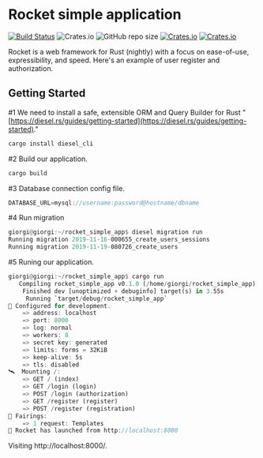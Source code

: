 # Rocket simple application
[![Build Status](https://travis-ci.org/giorgikhachidze/rocket_simple_app.svg?branch=master)](https://travis-ci.org/giorgikhachidze/rocket_simple_app)
![Crates.io](https://img.shields.io/crates/l/rocket/0.4.2)
![GitHub repo size](https://img.shields.io/github/repo-size/giorgikhachidze/rocket_simple_app?label=code%20size)
[![Crates.io](https://img.shields.io/crates/v/rocket?&label=rocket)](https://rocket.rs/)
[![Crates.io](https://img.shields.io/crates/v/diesel?&label=diesel)](http://diesel.rs/)

Rocket is a web framework for Rust (nightly) with a focus on ease-of-use,
expressibility, and speed. Here's an example of user register and authorization.

## Getting Started

#1 We need to install a safe, extensible ORM and Query Builder for Rust "[https://diesel.rs/guides/getting-started](https://diesel.rs/guides/getting-started)."
```rust
cargo install diesel_cli
```

#2 Build our application.

```rust
cargo build
```

#3 Database connection config file.
```rust
DATABASE_URL=mysql://username:password@hostname/dbname
```

#4 Run migration
```rust
giorgi@giorgi:~/rocket_simple_app$ diesel migration run
Running migration 2019-11-16-000655_create_users_sessions
Running migration 2019-11-19-080726_create_users
```

#5 Runing our application.

```rust
giorgi@giorgi:~/rocket_simple_app$ cargo run
   Compiling rocket_simple_app v0.1.0 (/home/giorgi/rocket_simple_app)
    Finished dev [unoptimized + debuginfo] target(s) in 3.55s
     Running `target/debug/rocket_simple_app`
🔧 Configured for development.
    => address: localhost
    => port: 8000
    => log: normal
    => workers: 8
    => secret key: generated
    => limits: forms = 32KiB
    => keep-alive: 5s
    => tls: disabled
🛰  Mounting /:
    => GET / (index)
    => GET /login (login)
    => POST /login (authorization)
    => GET /register (register)
    => POST /register (registration)
📡 Fairings:
    => 1 request: Templates
🚀 Rocket has launched from http://localhost:8000
```

Visiting http://localhost:8000/.
